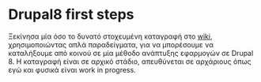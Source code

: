 # Drupal8 first steps

Ξεκίνησα μία όσο το δυνατό στοχευμένη καταγραφή στο [wiki](https://github.com/harisrnd/Drupal8_first_steps/wiki/Drupal-8-first-steps), χρησιμοποιώντας απλά παραδείγματα, για να μπορέσουμε να καταλήξουμε από κοινού σε μία μέθοδο ανάπτυξης εφαρμογών σε Drupal 8. Η καταγραφή είναι σε αρχικό στάδιο, απευθύνεται σε αρχάριους όπως εγώ και φυσικά είναι work in progress.
